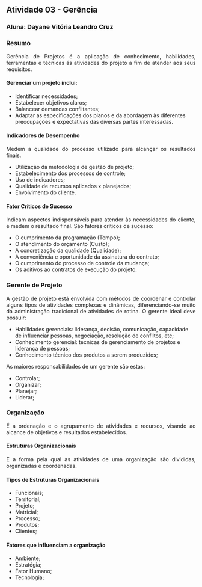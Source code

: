 ## Atividade 03 - Gerência
### Aluna: Dayane Vitória Leandro Cruz

### Resumo
<p style="text-align: justify;">Gerência de Projetos é a aplicação de conhecimento, habilidades, ferramentas e técnicas ás atividades do 
projeto a fim de atender aos seus requisitos. </p>

#### Gerenciar um projeto inclui: <p style="text-align: justify;">
- Identificar necessidades; 
- Estabelecer objetivos claros; 
- Balancear demandas conflitantes;
- Adaptar as especificações dos planos e da abordagem às diferentes preocupações e expectativas das diversas partes interessadas. </p>

#### Indicadores de Desempenho 
<p style="text-align: justify;">Medem a qualidade do processo utilizado para alcançar os resultados finais.

- Utilização da metodologia de gestão de projeto;
- Estabelecimento dos processos de controle;
- Uso de indicadores;
- Qualidade de recursos aplicados x planejados;
- Envolvimento do cliente. 

#### Fator Críticos de Sucesso
<p style="text-align: justify;">Indicam aspectos indispensáveis para atender às 
  necessidades do cliente, e medem o resultado final. São fatores críticos de sucesso:</p>
 
 - O cumprimento da programação (Tempo);
 - O atendimento do orçamento (Custo);
 - A concretização da qualidade (Qualidade);
 - A conveniência e oportunidade da assinatura do contrato;
 - O cumprimento do processo de controle da mudança;
 - Os aditivos ao contratos de execução do projeto.
 
 ### Gerente de Projeto
 <p style="text-align: justify;">A gestão de projeto está envolvida com métodos
de coordenar e controlar alguns tipos de atividades complexas e dinâmicas,
diferenciando-se muito da administração tradicional de atividades de rotina. 
O gerente ideal deve possuir: </p>

- Habilidades gerenciais: liderança, decisão, comunicação, capacidade de influenciar
pessoas, negociação, resolução de conflitos, etc;
- Conhecimento gerencial: técnicas de gerenciamento de projetos e liderança de pessoas;
- Conhecimento técnico dos produtos a serem produzidos;

<p style="text-align: justify;"> As maiores responsabilidades de um gerente são estas:</p>

- Controlar;
- Organizar;
- Planejar;
- Liderar;

### Organização
<p style="text-align: justify;">É a ordenação e o agrupamento de atividades e recursos,
  visando ao alcance de objetivos e resultados estabelecidos. </p>
  
#### Estruturas Organizacionais
<p style="text-align: justify;">É a forma pela qual as atividades de uma organização
são divididas, organizadas e coordenadas.</p>

#### Tipos de Estruturas Organizacionais

- Funcionais;
- Territorial;
- Projeto;
- Matricial;
- Processo;
- Produtos;
- Clientes;

#### Fatores que influenciam a organização

- Ambiente;
- Estratégia;
- Fator Humano;
- Tecnologia;

